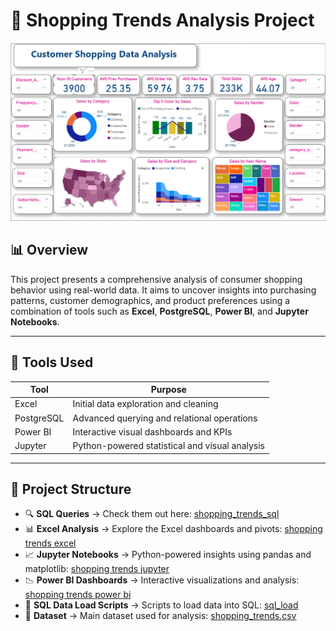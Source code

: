 # 🛒 Shopping Trends Analysis Project
![Dashboard Preview](media/Screenshot%202025-07-29%20220927.png)

## 📊 Overview

This project presents a comprehensive analysis of consumer shopping behavior using real-world data. It aims to uncover insights into purchasing patterns, customer demographics, and product preferences using a combination of tools such as **Excel**, **PostgreSQL**, **Power BI**, and **Jupyter Notebooks**.

---

## 🧰 Tools Used

| Tool           | Purpose                                       |
|----------------|-----------------------------------------------|
| Excel          | Initial data exploration and cleaning         |
| PostgreSQL     | Advanced querying and relational operations   |
| Power BI       | Interactive visual dashboards and KPIs       |
| Jupyter        | Python-powered statistical and visual analysis|

---

## 📁 Project Structure

- 🔍 **SQL Queries** → Check them out here: [shopping_trends_sql](/shopping_trends_sql/)
- 📊 **Excel Analysis** → Explore the Excel dashboards and pivots: [shopping trends excel](/shopping%20ternds%20excel/)
- 📈 **Jupyter Notebooks** → Python-powered insights using pandas and matplotlib: [shopping trends jupyter](/shopping%20trends%20jupyter/)
- 📉 **Power BI Dashboards** → Interactive visualizations and analysis: [shopping trends power bi](/shopping%20trends%20power%20bi/)
- 🧱 **SQL Data Load Scripts** → Scripts to load data into SQL: [sql_load](/sql_load/)
- 📄 **Dataset** → Main dataset used for analysis: [shopping_trends.csv](/shopping_trends.csv)